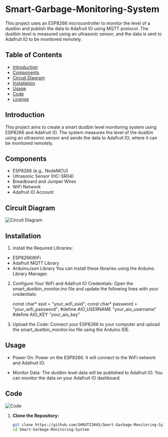 # Smart-Garbage-Monitoring-System

This project uses an ESP8266 microcontroller to monitor the level of a dustbin and publish the data to Adafruit IO using MQTT protocol. The dustbin level is measured using an ultrasonic sensor, and the data is sent to Adafruit IO to be monitored remotely.

## Table of Contents
- [Introduction](#introduction)
- [Components](#components)
- [Circuit Diagram](#circuit-diagram)
- [Installation](#installation)
- [Usage](#usage)
- [Code](#code)
- [License](#license)

## Introduction

This project aims to create a smart dustbin level monitoring system using ESP8266 and Adafruit IO. The system measures the level of the dustbin using an ultrasonic sensor and sends the data to Adafruit IO, where it can be monitored remotely.

## Components

- ESP8266 (e.g., NodeMCU)
- Ultrasonic Sensor (HC-SR04)
- Breadboard and Jumper Wires
- WiFi Network
- Adafruit IO Account

## Circuit Diagram

![Circuit Diagram]()

## Installation
1. Install the Required Libraries:

- ESP8266WiFi
- Adafruit MQTT Library
- ArduinoJson Library
You can install these libraries using the Arduino Library Manager.

2. Configure Your WiFi and Adafruit IO Credentials:
Open the smart_dustbin_monitor.ino file and update the following lines with your credentials:

      const char* ssid = "your_wifi_ssid";
      const char* password = "your_wifi_password";
      #define AIO_USERNAME "your_aio_username"
      #define AIO_KEY "your_aio_key"
3. Upload the Code:
Connect your ESP8266 to your computer and upload the smart_dustbin_monitor.ino file using the Arduino IDE.

## Usage
- Power On:
  Power on the ESP8266. It will connect to the WiFi network and Adafruit IO.

- Monitor Data:
  The dustbin level data will be published to Adafruit IO. You can monitor the data on your Adafruit IO dashboard.

## Code

![Code](path_to_your_circuit_diagram_image)

1. **Clone the Repository:**
   ```sh
   git clone https://github.com/SHRUTI3045/Smart-Garbage-Monitoring-System/tree/main
   cd Smart-Garbage-Monitoring-System
